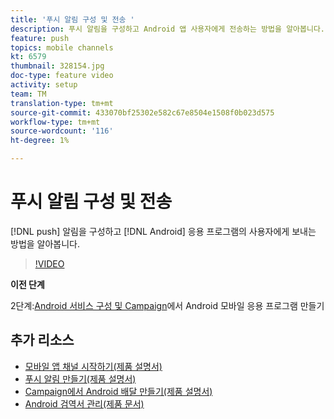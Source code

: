 ```yaml
---
title: '푸시 알림 구성 및 전송 '
description: 푸시 알림을 구성하고 Android 앱 사용자에게 전송하는 방법을 알아봅니다.
feature: push
topics: mobile channels
kt: 6579
thumbnail: 328154.jpg
doc-type: feature video
activity: setup
team: TM
translation-type: tm+mt
source-git-commit: 433070bf25302e582c67e8504e1508f0b023d575
workflow-type: tm+mt
source-wordcount: '116'
ht-degree: 1%

---
```



# 푸시 알림 구성 및 전송

[!DNL push] 알림을 구성하고 [!DNL Android] 응용 프로그램의 사용자에게 보내는 방법을 알아봅니다.

>[!VIDEO](https://video.tv.adobe.com/v/328154?quality=12)

**이전 단계**

2단계:[Android 서비스 구성 및 Campaign](/help/tutorial-getting-started-with-push-notifications-for-android/configuring-an-android-service-in-campaign.md)에서 Android 모바일 응용 프로그램 만들기

## 추가 리소스

* [모바일 앱 채널 시작하기(제품 설명서)](https://experienceleague.adobe.com/docs/campaign-classic/using/sending-messages/sending-push-notifications/about-mobile-app-channel.html#about-mobile-app-channel)
* [푸시 알림 만들기(제품 설명서)](https://experienceleague.adobe.com/docs/campaign-classic/using/sending-messages/sending-push-notifications/creating-notifications.html#sending-messages)
* [Campaign에서 Android 배달 만들기(제품 설명서)](https://experienceleague.adobe.com/docs/campaign-classic/using/sending-messages/sending-push-notifications/configure-the-mobile-app/configuring-the-mobile-application-android.html#creating-android-delivery)
* [Android 검역서 관리(제품 문서)](https://experienceleague.adobe.com/docs/campaign-classic/using/sending-messages/monitoring-deliveries/understanding-quarantine-management.html#android-quarantine)
